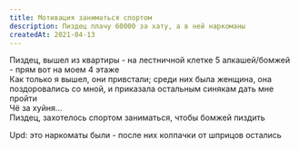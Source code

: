 ```yaml
---
title: Мотивация заниматься спортом
description: Пиздец плачу 60000 за хату, а в ней наркоманы
createdAt: 2021-04-13
---
```


Пиздец, вышел из квартиры - на лестничной клетке 5 алкашей/бомжей - прям вот на моем 4 этаже<br> 
Как только я вышел, они привстали; среди них была женщина, она поздоровались со мной, и приказала остальным синякам дать мне пройти<br> 
Чё за хуйня…<br>
Пиздец, захотелось спортом заниматься, чтобы бомжей пиздить

Upd: это наркоматы были - после них колпачки от шприцов остались<br>

<new-img-row>
  <img-slide src="/images/cool-story/padik/syringe.jpg" alt="И не только колпачки" ></img-slide>
</new-img-row>

